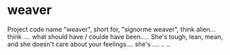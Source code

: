 # weaver
Project code name "weaver", short for, "signorme weaver", think alien... think .... what should have / coulde have been..... She's tough, lean, mean, and she doesn't care about your feelings.... she's .... .. .. 
